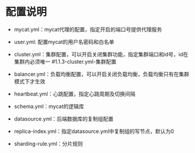 # 配置说明

- mycat.yml：mycat代理的配置，指定开启的端口号提供代理服务

- user.yml: 配置mycat的用户名密码和白名单

- cluster.yml：集群配置，可以开启关闭集群功能，指定集群端口和id号，id在集群内必须唯一 #1.1.3-cluster.yml-集群配置

- balancer.yml：负载均衡配置，可以开启关闭负载均衡，负载均衡只有在集群模式下才生效

- heartbeat.yml：心跳配置，指定心跳周期及切换间隔

- schema.yml：mycat的逻辑库

- datasource.yml：后端数据库的复制组配置

- replica-index.yml：指定datasource.yml中复制组的写节点，默认为0

- sharding-rule.yml：分片规则